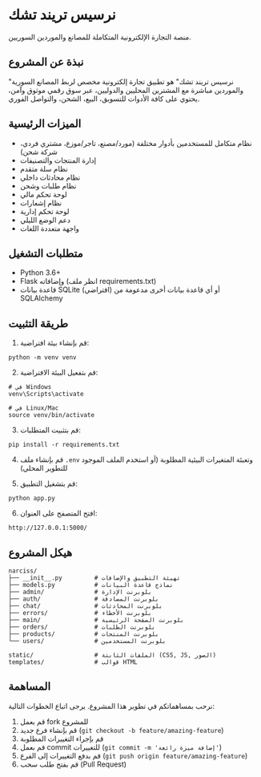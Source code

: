 # نرسيس تريند تشك

منصة التجارة الإلكترونية المتكاملة للمصانع والموردين السوريين.

## نبذة عن المشروع

"نرسيس تريند تشك" هو تطبيق تجارة إلكترونية مخصص لربط المصانع السورية والموردين مباشرة مع المشترين المحليين والدوليين، عبر سوق رقمي موثوق وآمن، يحتوي على كافة الأدوات للتسويق، البيع، الشحن، والتواصل الفوري.

## الميزات الرئيسية

- نظام متكامل للمستخدمين بأدوار مختلفة (مورد/مصنع، تاجر/موزع، مشتري فردي، شركة شحن)
- إدارة المنتجات والتصنيفات
- نظام سلة متقدم
- نظام محادثات داخلي
- نظام طلبات وشحن
- لوحة تحكم مالي
- نظام إشعارات
- لوحة تحكم إدارية
- دعم الوضع الليلي
- واجهة متعددة اللغات

## متطلبات التشغيل

- Python 3.6+
- Flask وإضافاته (انظر ملف requirements.txt)
- قاعدة بيانات SQLite (افتراضي) أو أي قاعدة بيانات أخرى مدعومة من SQLAlchemy

## طريقة التثبيت

1. قم بإنشاء بيئة افتراضية:
```
python -m venv venv
```

2. قم بتفعيل البيئة الافتراضية:
```
# في Windows
venv\Scripts\activate

# في Linux/Mac
source venv/bin/activate
```

3. قم بتثبيت المتطلبات:
```
pip install -r requirements.txt
```

4. قم بإنشاء ملف `.env` وتعبئة المتغيرات البيئية المطلوبة (أو استخدم الملف الموجود للتطوير المحلي)

5. قم بتشغيل التطبيق:
```
python app.py
```

6. افتح المتصفح على العنوان:
```
http://127.0.0.1:5000/
```

## هيكل المشروع

```
narciss/
├── __init__.py         # تهيئة التطبيق والإضافات
├── models.py           # نماذج قاعدة البيانات
├── admin/              # بلوبرنت الإدارة
├── auth/               # بلوبرنت المصادقة
├── chat/               # بلوبرنت المحادثات
├── errors/             # بلوبرنت الأخطاء
├── main/               # بلوبرنت الصفحة الرئيسية
├── orders/             # بلوبرنت الطلبات
├── products/           # بلوبرنت المنتجات
└── users/              # بلوبرنت المستخدمين

static/                 # الملفات الثابتة (CSS, JS, الصور)
templates/              # قوالب HTML
```

## المساهمة

نرحب بمساهماتكم في تطوير هذا المشروع. يرجى اتباع الخطوات التالية:

1. قم بعمل fork للمشروع
2. قم بإنشاء فرع جديد (`git checkout -b feature/amazing-feature`)
3. قم بإجراء التغييرات المطلوبة
4. قم بعمل commit للتغييرات (`git commit -m 'إضافة ميزة رائعة'`)
5. قم بدفع التغييرات إلى الفرع (`git push origin feature/amazing-feature`)
6. قم بفتح طلب سحب (Pull Request)
